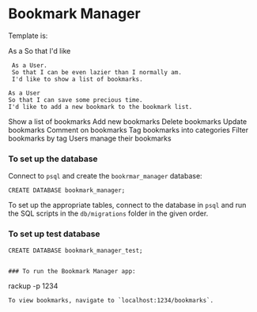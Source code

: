 # Bookmark Manager

Template is:

As a <Stakeholder>
  So that <Motivation>
    I'd like <Task>

```
 As a User.
 So that I can be even lazier than I normally am.
 I'd like to show a list of bookmarks.
 ```
 ```
 As a User
 So that I can save some precious time.
 I'd like to add a new bookmark to the bookmark list.
 ```


Show a list of bookmarks
Add new bookmarks
Delete bookmarks
Update bookmarks
Comment on bookmarks
Tag bookmarks into categories
Filter bookmarks by tag
Users manage their bookmarks

### To set up the database
Connect to `psql` and create the `bookrmar_manager` database:
```
CREATE DATABASE bookmark_manager;
```

To set up the appropriate tables, connect to the database in `psql` and run the SQL scripts in the `db/migrations` folder in the given order.

### To set up test database
```
CREATE DATABASE bookmark_manager_test;


### To run the Bookmark Manager app:

```
rackup -p 1234
```
To view bookmarks, navigate to `localhost:1234/bookmarks`.
